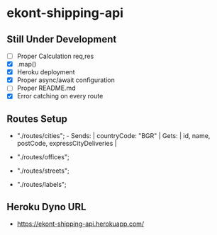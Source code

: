 # ekont-shipping-api

## Still Under Development


- [ ] Proper Calculation req,res
- [x] .map() 
- [x] Heroku deployment
- [x] Proper async/await configuration
- [ ] Proper README.md
- [x] Error catching on every route

## Routes Setup

- "./routes/cities"; - Sends: | countryCode: "BGR" | Gets: | id, name, postCode, expressCityDeliveries |
 
- "./routes/offices";
 
- "./routes/streets";

- "./routes/labels";

## Heroku Dyno URL

- https://ekont-shipping-api.herokuapp.com/
